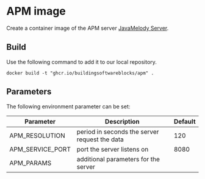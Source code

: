 # APM image

Create a container image of the APM
server [JavaMelody Server](https://github.com/javamelody/javamelody/wiki/UserGuideAdvanced).

## Build

Use the following command to add it to our local repository.

``docker build -t "ghcr.io/buildingsoftwareblocks/apm" .``

## Parameters

The following environment parameter can be set:

| Parameter        | Description                                   | Default |
|------------------|-----------------------------------------------|---------|
| APM_RESOLUTION   | period in seconds the server request the data | 120     |
| APM_SERVICE_PORT | port the server listens on                    | 8080    |
| APM_PARAMS       | additional parameters for the server          |         |

